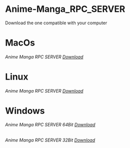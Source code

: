 # Anime-Manga_RPC_SERVER
Download the one compatible with your computer

# MacOs
###### Anime Manga RPC SERVER       [Download](https://raw.githubusercontent.com/Herom123/Anime-Manga_RPC_SERVER/main/Anime-Manga_RPC_macos_debug)
# Linux
###### Anime Manga RPC SERVER       [Download](https://raw.githubusercontent.com/Herom123/Anime-Manga_RPC_SERVER/main/Anime-Manga_RPC_linux_debug)
# Windows
###### Anime Manga RPC SERVER 64Bit [Download](https://raw.githubusercontent.com/Herom123/Anime-Manga_RPC_SERVER/main/Anime-Manga_RPC_win_64bit.exe)
###### Anime Manga RPC SERVER 32Bit [Download](https://raw.githubusercontent.com/Herom123/Anime-Manga_RPC_SERVER/main/Anime-Manga_RPC_win_32bit.exe)
